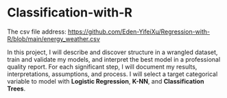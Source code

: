 # Classification-with-R

The csv file address: https://github.com/Eden-YifeiXu/Regression-with-R/blob/main/energy_weather.csv

In this project, I will describe and discover structure in a wrangled dataset, train and validate my models, and interpret the best model in a professional quality report. For each significant step, I will document my results, interpretations, assumptions, and process. I will select a target categorical variable to model with <b>Logistic Regression</b>, <b>K-NN</b>, and <b>Classification Trees</b>.
